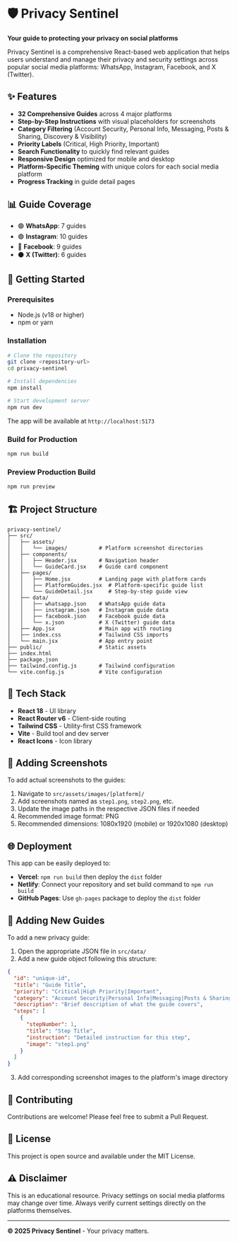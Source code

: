 # 🛡️ Privacy Sentinel

**Your guide to protecting your privacy on social platforms**

Privacy Sentinel is a comprehensive React-based web application that helps users understand and manage their privacy and security settings across popular social media platforms: WhatsApp, Instagram, Facebook, and X (Twitter).

## ✨ Features

- **32 Comprehensive Guides** across 4 major platforms
- **Step-by-Step Instructions** with visual placeholders for screenshots
- **Category Filtering** (Account Security, Personal Info, Messaging, Posts & Sharing, Discovery & Visibility)
- **Priority Labels** (Critical, High Priority, Important)
- **Search Functionality** to quickly find relevant guides
- **Responsive Design** optimized for mobile and desktop
- **Platform-Specific Theming** with unique colors for each social media platform
- **Progress Tracking** in guide detail pages

## 📊 Guide Coverage

- 🟢 **WhatsApp**: 7 guides
- 🟣 **Instagram**: 10 guides
- 🔵 **Facebook**: 9 guides
- ⚫ **X (Twitter)**: 6 guides

## 🚀 Getting Started

### Prerequisites

- Node.js (v18 or higher)
- npm or yarn

### Installation

```bash
# Clone the repository
git clone <repository-url>
cd privacy-sentinel

# Install dependencies
npm install

# Start development server
npm run dev
```

The app will be available at `http://localhost:5173`

### Build for Production

```bash
npm run build
```

### Preview Production Build

```bash
npm run preview
```

## 🏗️ Project Structure

```
privacy-sentinel/
├── src/
│   ├── assets/
│   │   └── images/          # Platform screenshot directories
│   ├── components/
│   │   ├── Header.jsx       # Navigation header
│   │   └── GuideCard.jsx    # Guide card component
│   ├── pages/
│   │   ├── Home.jsx         # Landing page with platform cards
│   │   ├── PlatformGuides.jsx  # Platform-specific guide list
│   │   └── GuideDetail.jsx     # Step-by-step guide view
│   ├── data/
│   │   ├── whatsapp.json    # WhatsApp guide data
│   │   ├── instagram.json   # Instagram guide data
│   │   ├── facebook.json    # Facebook guide data
│   │   └── x.json           # X (Twitter) guide data
│   ├── App.jsx              # Main app with routing
│   ├── index.css            # Tailwind CSS imports
│   └── main.jsx             # App entry point
├── public/                  # Static assets
├── index.html
├── package.json
├── tailwind.config.js       # Tailwind configuration
└── vite.config.js           # Vite configuration
```

## 🎨 Tech Stack

- **React 18** - UI library
- **React Router v6** - Client-side routing
- **Tailwind CSS** - Utility-first CSS framework
- **Vite** - Build tool and dev server
- **React Icons** - Icon library

## 📱 Adding Screenshots

To add actual screenshots to the guides:

1. Navigate to `src/assets/images/[platform]/`
2. Add screenshots named as `step1.png`, `step2.png`, etc.
3. Update the image paths in the respective JSON files if needed
4. Recommended image format: PNG
5. Recommended dimensions: 1080x1920 (mobile) or 1920x1080 (desktop)

## 🌐 Deployment

This app can be easily deployed to:

- **Vercel**: `npm run build` then deploy the `dist` folder
- **Netlify**: Connect your repository and set build command to `npm run build`
- **GitHub Pages**: Use `gh-pages` package to deploy the `dist` folder

## 📝 Adding New Guides

To add a new privacy guide:

1. Open the appropriate JSON file in `src/data/`
2. Add a new guide object following this structure:

```json
{
  "id": "unique-id",
  "title": "Guide Title",
  "priority": "Critical|High Priority|Important",
  "category": "Account Security|Personal Info|Messaging|Posts & Sharing|Discovery & Visibility",
  "description": "Brief description of what the guide covers",
  "steps": [
    {
      "stepNumber": 1,
      "title": "Step Title",
      "instruction": "Detailed instruction for this step",
      "image": "step1.png"
    }
  ]
}
```

3. Add corresponding screenshot images to the platform's image directory

## 🤝 Contributing

Contributions are welcome! Please feel free to submit a Pull Request.

## 📄 License

This project is open source and available under the MIT License.

## ⚠️ Disclaimer

This is an educational resource. Privacy settings on social media platforms may change over time. Always verify current settings directly on the platforms themselves.

---

**© 2025 Privacy Sentinel** - Your privacy matters.
